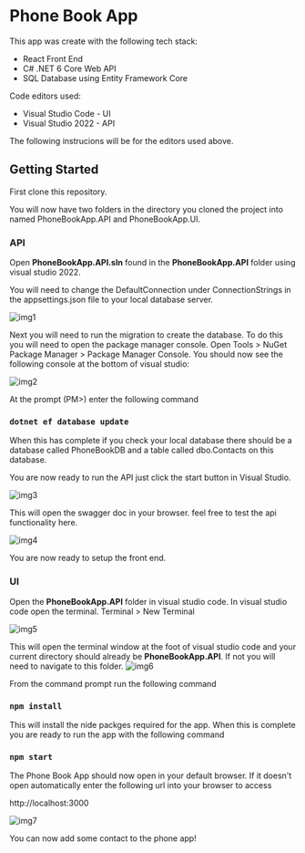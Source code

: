 # Phone Book App

This app was create with the following tech stack:
- React Front End
- C# .NET 6 Core Web API
- SQL Database using Entity Framework Core 

Code editors used:
- Visual Studio Code - UI
- Visual Studio 2022 - API

The following instrucions will be for the editors used above.

## Getting Started

First clone this repository. 

You will now have two folders in the directory you cloned the project into named PhoneBookApp.API and PhoneBookApp.UI.

### API
Open **PhoneBookApp.API.sln** found in the **PhoneBookApp.API** folder using visual studio 2022.

You will need to change the DefaultConnection under ConnectionStrings in the appsettings.json file to your local database server.

![img1](https://user-images.githubusercontent.com/42215418/197880100-62bc22f6-6679-4878-bb38-1be80737b0b9.png)


Next you will need to run the migration to create the database. To do this you will need to open the package manager console. Open Tools > NuGet Package Manager > Package Manager Console.
You should now see the following console at the bottom of visual studio:

![img2](https://user-images.githubusercontent.com/42215418/197880135-fa082c83-d67f-4fc3-8c25-1346d38a096a.png)


At the prompt (PM>) enter the following command
### `dotnet ef database update`

When this has complete if you check your local database there should be a database called PhoneBookDB and a table called dbo.Contacts on this database.

You are now ready to run the API just click the start button in Visual Studio.

![img3](https://user-images.githubusercontent.com/42215418/197880164-dc563fb8-8b57-4612-af35-1fe8ad4a88b5.png)


This will open the swagger doc in your browser. feel free to test the api functionality here.

![img4](https://user-images.githubusercontent.com/42215418/197880183-e03a79cf-0754-4bd7-be86-ce3767920a7b.png)


You are now ready to setup the front end.

### UI
Open the **PhoneBookApp.API** folder in visual studio code.
In visual studio code open the terminal. Terminal > New Terminal

![img5](https://user-images.githubusercontent.com/42215418/197880223-b0770dcf-9667-4cbc-8eda-0c4953a8775c.png)


This will open the terminal window at the foot of visual studio code and your current directory should already be **PhoneBookApp.API**. If not you will need to navigate to this folder.
![img6](https://user-images.githubusercontent.com/42215418/197880245-abbc3ecd-5b46-48b7-9890-80f27f558872.png)


From the command prompt run the following command

### `npm install`

This will install the nide packges required for the app. When this is complete you are ready to run the app with the following command

### `npm start`

The Phone Book App should now open in your default browser. If it doesn't open automatically enter the following url into your browser to access

http://localhost:3000

![img7](https://user-images.githubusercontent.com/42215418/197880273-8590bf31-f6f2-4f45-82b8-48a252effd36.png)


You can now add some contact to the phone app!
